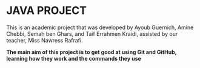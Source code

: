 # JAVA PROJECT
This is an academic project that was developed by Ayoub Guernich, Amine Chebbi, Semah ben Ghars, and Taif Errahmen Kraidi, assisted by our teacher, Miss Nawress Rafrafi.

**The main aim of this project is to get good at using Git and GitHub, learning how they work and the commands they use**
